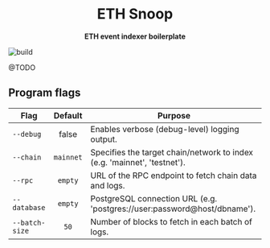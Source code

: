 <h1 align="center">
<strong>ETH Snoop</strong>
</h1>
<p align="center">
<strong>ETH event indexer boilerplate</strong>
</p>

![build](https://github.com/eabz/eth-snoop/actions/workflows/build.yml/badge.svg)

@TODO

## Program flags

| Flag           |  Default  | Purpose                                                                  |
| -------------- | :-------: | ------------------------------------------------------------------------ |
| `--debug`      |   false   | Enables verbose (debug-level) logging output.                            |
| `--chain`      | `mainnet` | Specifies the target chain/network to index (e.g. 'mainnet', 'testnet'). |
| `--rpc`        |  `empty`  | URL of the RPC endpoint to fetch chain data and logs.                    |
| `--database`   |  `empty`  | PostgreSQL connection URL (e.g. 'postgres://user:password@host/dbname'). |
| `--batch-size` |   `50`    | Number of blocks to fetch in each batch of logs.                         |
